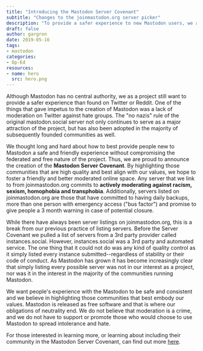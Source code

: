 ```yaml
---
title: "Introducing the Mastodon Server Covenant"
subtitle: "Changes to the joinmastodon.org server picker"
description: "To provide a safer experience to new Mastodon users, we are changing the joinmastodon.org server picker"
draft: false
author: gargron
date: 2019-05-16
tags:
- mastodon
categories:
- Op-Ed
resources:
- name: hero
  src: hero.png
---
```

Although Mastodon has no central authority, we as a project still want to provide a safer experience than found on Twitter or Reddit. One of the things that gave impetus to the creation of Mastodon was a lack of moderation on Twitter against hate groups. The "no nazis" rule of the original mastodon.social server not only continues to serve as a major attraction of the project, but has also been adopted in the majority of subsequently founded communities as well. 

We thought long and hard about how to best provide people new to Mastodon a safe and friendly experience without compromising the federated and free nature of the project. Thus, we are proud to announce the creation of the **Mastodon Server Covenant**. By highlighting those communities that are high quality and best align with our values, we hope to foster a friendly and better moderated online space. Any server that we link to from joinmastodon.org commits to **actively moderating against racism, sexism, homophobia and transphobia**. Additionally, servers listed on joinmastodon.org are those that have committed to having daily backups, more than one person with emergency access ("bus factor") and promise to give people a 3 month warning in case of potential closure. 

While there have always been server listings on joinmastodon.org, this is a break from our previous practice of listing servers. Before the Server Covenant we pulled a list of servers from a 3rd party provider called instances.social. However, instances.social was a 3rd party and automated service. The one thing that it could not do was any kind of quality control as it simply listed every instance submitted--regardless of stability or their code of conduct. As Mastodon has grown it has become increasingly clear that simply listing every possible server was not in our interest as a project, nor was it in the interest in the majority of the communities running Mastodon.

We want people's experience with the Mastodon to be safe and consistent and we believe in highlighting those communities that best embody our values. Mastodon is released as free software and that is where our obligations of neutrality end. We do not believe that moderation is a crime, and we do not have to support or promote those who would choose to use Mastodon to spread intolerance and hate.

For those interested in learning more, or learning about including their community in the Mastodon Server Covenant, can find out more [here](https://joinmastodon.org/covenant).

